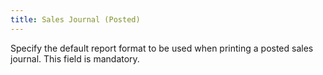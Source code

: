 ```yaml
---
title: Sales Journal (Posted)
---
```



Specify the default report format to be used when printing a posted sales journal. This field is mandatory.
